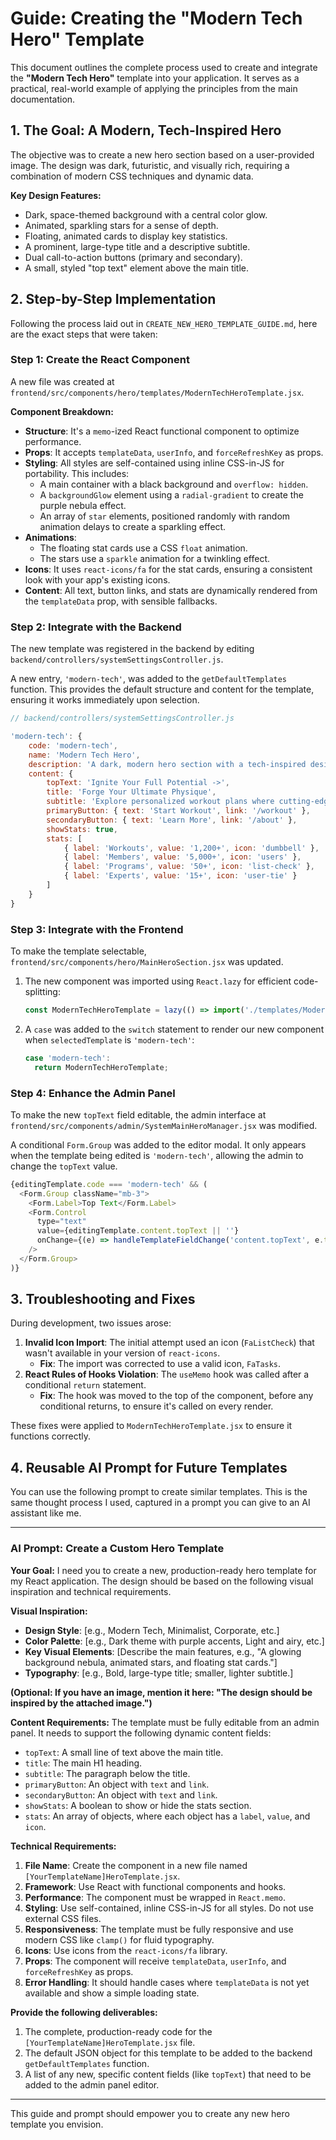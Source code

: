 # Guide: Creating the "Modern Tech Hero" Template

This document outlines the complete process used to create and integrate the **"Modern Tech Hero"** template into your application. It serves as a practical, real-world example of applying the principles from the main documentation.

## 1. The Goal: A Modern, Tech-Inspired Hero

The objective was to create a new hero section based on a user-provided image. The design was dark, futuristic, and visually rich, requiring a combination of modern CSS techniques and dynamic data.

**Key Design Features:**
- Dark, space-themed background with a central color glow.
- Animated, sparkling stars for a sense of depth.
- Floating, animated cards to display key statistics.
- A prominent, large-type title and a descriptive subtitle.
- Dual call-to-action buttons (primary and secondary).
- A small, styled "top text" element above the main title.

## 2. Step-by-Step Implementation

Following the process laid out in `CREATE_NEW_HERO_TEMPLATE_GUIDE.md`, here are the exact steps that were taken:

### Step 1: Create the React Component

A new file was created at `frontend/src/components/hero/templates/ModernTechHeroTemplate.jsx`.

**Component Breakdown:**
- **Structure**: It's a `memo`-ized React functional component to optimize performance.
- **Props**: It accepts `templateData`, `userInfo`, and `forceRefreshKey` as props.
- **Styling**: All styles are self-contained using inline CSS-in-JS for portability. This includes:
    - A main container with a black background and `overflow: hidden`.
    - A `backgroundGlow` element using a `radial-gradient` to create the purple nebula effect.
    - An array of `star` elements, positioned randomly with random animation delays to create a sparkling effect.
- **Animations**:
    - The floating stat cards use a CSS `float` animation.
    - The stars use a `sparkle` animation for a twinkling effect.
- **Icons**: It uses `react-icons/fa` for the stat cards, ensuring a consistent look with your app's existing icons.
- **Content**: All text, button links, and stats are dynamically rendered from the `templateData` prop, with sensible fallbacks.

### Step 2: Integrate with the Backend

The new template was registered in the backend by editing `backend/controllers/systemSettingsController.js`.

A new entry, `'modern-tech'`, was added to the `getDefaultTemplates` function. This provides the default structure and content for the template, ensuring it works immediately upon selection.

```javascript
// backend/controllers/systemSettingsController.js

'modern-tech': {
    code: 'modern-tech',
    name: 'Modern Tech Hero',
    description: 'A dark, modern hero section with a tech-inspired design...',
    content: {
        topText: 'Ignite Your Full Potential ->',
        title: 'Forge Your Ultimate Physique',
        subtitle: 'Explore personalized workout plans where cutting-edge technology merges with elite fitness expertise.',
        primaryButton: { text: 'Start Workout', link: '/workout' },
        secondaryButton: { text: 'Learn More', link: '/about' },
        showStats: true,
        stats: [
            { label: 'Workouts', value: '1,200+', icon: 'dumbbell' },
            { label: 'Members', value: '5,000+', icon: 'users' },
            { label: 'Programs', value: '50+', icon: 'list-check' },
            { label: 'Experts', value: '15+', icon: 'user-tie' }
        ]
    }
}
```

### Step 3: Integrate with the Frontend

To make the template selectable, `frontend/src/components/hero/MainHeroSection.jsx` was updated.

1.  The new component was imported using `React.lazy` for efficient code-splitting:
    ```javascript
    const ModernTechHeroTemplate = lazy(() => import('./templates/ModernTechHeroTemplate'));
    ```
2.  A `case` was added to the `switch` statement to render our new component when `selectedTemplate` is `'modern-tech'`:
    ```javascript
    case 'modern-tech':
      return ModernTechHeroTemplate;
    ```

### Step 4: Enhance the Admin Panel

To make the new `topText` field editable, the admin interface at `frontend/src/components/admin/SystemMainHeroManager.jsx` was modified.

A conditional `Form.Group` was added to the editor modal. It only appears when the template being edited is `'modern-tech'`, allowing the admin to change the `topText` value.

```javascript
{editingTemplate.code === 'modern-tech' && (
  <Form.Group className="mb-3">
    <Form.Label>Top Text</Form.Label>
    <Form.Control
      type="text"
      value={editingTemplate.content.topText || ''}
      onChange={(e) => handleTemplateFieldChange('content.topText', e.target.value)}
    />
  </Form.Group>
)}
```

## 3. Troubleshooting and Fixes

During development, two issues arose:

1.  **Invalid Icon Import**: The initial attempt used an icon (`FaListCheck`) that wasn't available in your version of `react-icons`.
    -   **Fix**: The import was corrected to use a valid icon, `FaTasks`.
2.  **React Rules of Hooks Violation**: The `useMemo` hook was called after a conditional `return` statement.
    -   **Fix**: The hook was moved to the top of the component, before any conditional returns, to ensure it's called on every render.

These fixes were applied to `ModernTechHeroTemplate.jsx` to ensure it functions correctly.

## 4. Reusable AI Prompt for Future Templates

You can use the following prompt to create similar templates. This is the same thought process I used, captured in a prompt you can give to an AI assistant like me.

---

### **AI Prompt: Create a Custom Hero Template**

**Your Goal:** I need you to create a new, production-ready hero template for my React application. The design should be based on the following visual inspiration and technical requirements.

**Visual Inspiration:**
*   **Design Style**: [e.g., Modern Tech, Minimalist, Corporate, etc.]
*   **Color Palette**: [e.g., Dark theme with purple accents, Light and airy, etc.]
*   **Key Visual Elements**: [Describe the main features, e.g., "A glowing background nebula, animated stars, and floating stat cards."]
*   **Typography**: [e.g., Bold, large-type title; smaller, lighter subtitle.]

**(Optional: If you have an image, mention it here: "The design should be inspired by the attached image.")**

**Content Requirements:**
The template must be fully editable from an admin panel. It needs to support the following dynamic content fields:
*   `topText`: A small line of text above the main title.
*   `title`: The main H1 heading.
*   `subtitle`: The paragraph below the title.
*   `primaryButton`: An object with `text` and `link`.
*   `secondaryButton`: An object with `text` and `link`.
*   `showStats`: A boolean to show or hide the stats section.
*   `stats`: An array of objects, where each object has a `label`, `value`, and `icon`.

**Technical Requirements:**
1.  **File Name**: Create the component in a new file named `[YourTemplateName]HeroTemplate.jsx`.
2.  **Framework**: Use React with functional components and hooks.
3.  **Performance**: The component must be wrapped in `React.memo`.
4.  **Styling**: Use self-contained, inline CSS-in-JS for all styles. Do not use external CSS files.
5.  **Responsiveness**: The template must be fully responsive and use modern CSS like `clamp()` for fluid typography.
6.  **Icons**: Use icons from the `react-icons/fa` library.
7.  **Props**: The component will receive `templateData`, `userInfo`, and `forceRefreshKey` as props.
8.  **Error Handling**: It should handle cases where `templateData` is not yet available and show a simple loading state.

**Provide the following deliverables:**
1.  The complete, production-ready code for the `[YourTemplateName]HeroTemplate.jsx` file.
2.  The default JSON object for this template to be added to the backend `getDefaultTemplates` function.
3.  A list of any new, specific content fields (like `topText`) that need to be added to the admin panel editor.

---
This guide and prompt should empower you to create any new hero template you envision. 